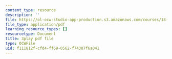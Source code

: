 ```yaml
---
content_type: resource
description: ''
file: https://ol-ocw-studio-app-production.s3.amazonaws.com/courses/18-01sc-single-variable-calculus-fall-2010/f111812fcfd4ff690562f74387f6a041_aeXp1zC6Hls.pdf
file_type: application/pdf
learning_resource_types: []
resourcetype: Document
title: 3play pdf file
type: OCWFile
uid: f111812f-cfd4-ff69-0562-f74387f6a041
---
```

